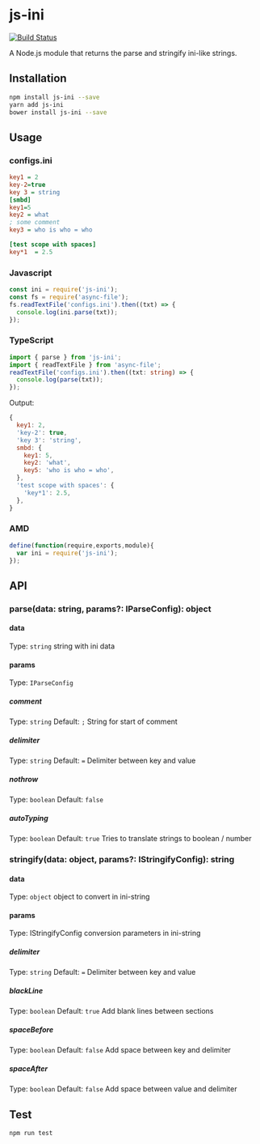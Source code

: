 # js-ini
[![Build Status](https://travis-ci.org/Sdju/js-ini.svg?branch=master)](https://travis-ci.org/Sdju/js-ini)

A Node.js module that returns the parse and stringify ini-like strings.
## Installation 
```sh
npm install js-ini --save
yarn add js-ini
bower install js-ini --save
```
## Usage
### configs.ini
```ini
key1 = 2
key-2=true
key 3 = string
[smbd]
key1=5
key2 = what 
; some comment
key3 = who is who = who

[test scope with spaces]
key*1  = 2.5
```
### Javascript
```javascript
const ini = require('js-ini');
const fs = require('async-file');
fs.readTextFile('configs.ini').then((txt) => {
  console.log(ini.parse(txt));
});
```
### TypeScript
```typescript
import { parse } from 'js-ini';
import { readTextFile } from 'async-file';
readTextFile('configs.ini').then((txt: string) => {
  console.log(parse(txt));
});
```
Output:
```javascript
{
  key1: 2,
  'key-2': true,
  'key 3': 'string',
  smbd: {
    key1: 5,
    key2: 'what',
    key5: 'who is who = who',
  },
  'test scope with spaces': {
    'key*1': 2.5,
  },
}
```
### AMD
```javascript
define(function(require,exports,module){
  var ini = require('js-ini');
});
```
## API
### parse(data: string, params?: IParseConfig): object
#### data
Type: `string`
string with ini data
#### params
Type: `IParseConfig`
##### comment
Type: `string`
Default: `;`
String for start of comment
##### delimiter
Type: `string`
Default: `=`
Delimiter between key and value
##### nothrow
Type: `boolean`
Default: `false`
##### autoTyping
Type: `boolean`
Default: `true`
Tries to translate strings to boolean / number

### stringify(data: object, params?: IStringifyConfig): string
#### data
Type: `object`
object to convert in ini-string
#### params
Type: IStringifyConfig
conversion parameters in ini-string
##### delimiter
Type: `string`
Default: `=`
Delimiter between key and value
##### blackLine
Type: `boolean`
Default: `true`
Add blank lines between sections
##### spaceBefore
Type: `boolean`
Default: `false`
Add space between key and delimiter
##### spaceAfter
Type: `boolean`
Default: `false`
Add space between value and delimiter
## Test
```sh
npm run test
```
